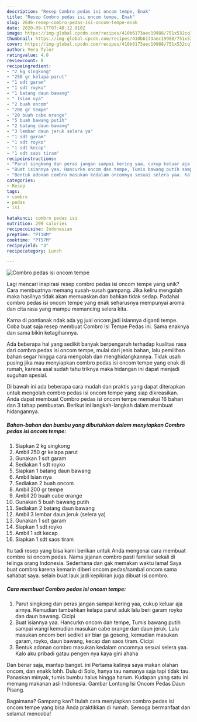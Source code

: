 ```yaml
---
description: "Resep Combro pedas isi oncom tempe, Enak"
title: "Resep Combro pedas isi oncom tempe, Enak"
slug: 2646-resep-combro-pedas-isi-oncom-tempe-enak
date: 2020-09-17T07:48:12.910Z
image: https://img-global.cpcdn.com/recipes/410b6173aec19988/751x532cq70/combro-pedas-isi-oncom-tempe-foto-resep-utama.jpg
thumbnail: https://img-global.cpcdn.com/recipes/410b6173aec19988/751x532cq70/combro-pedas-isi-oncom-tempe-foto-resep-utama.jpg
cover: https://img-global.cpcdn.com/recipes/410b6173aec19988/751x532cq70/combro-pedas-isi-oncom-tempe-foto-resep-utama.jpg
author: Vera Tyler
ratingvalue: 4.8
reviewcount: 8
recipeingredient:
- "2 kg singkong"
- "250 gr kelapa parut"
- "1 sdt garam"
- "1 sdt royko"
- "1 batang daun bawang"
- " Isian nya"
- "2 buah oncom"
- "200 gr tempe"
- "20 buah cabe orange"
- "5 buah bawang putih"
- "2 batang daun bawang"
- "3 lembar daun jeruk selera ya"
- "1 sdt garam"
- "1 sdt royko"
- "1 sdt kecap"
- "1 sdt saos tiram"
recipeinstructions:
- "Parut singkong dan peras jangan sampai kering yaa, cukup keluar aja airnya. Kemudian tambahkan kelapa parut aduk lalu beri garam royko dan daun bawang. Cicipi"
- "Buat isiannya yaa. Hancurkn oncom dan tempe, Tumis bawang putih sampai wangi kemudian masukan cabe orange dan daun jeruk. Lalu masukan oncom beri sedikit air biar ga gosong, kemudian masukan garam, royko, daun bawang, kecap dan saos tiram. Cicipi"
- "Bentuk adonan combro masukan kedalam oncomnya sesuai selera yaa. Kalo aku pribadi gatau pengen nya kaya gini ahaha"
categories:
- Resep
tags:
- combro
- pedas
- isi

katakunci: combro pedas isi 
nutrition: 299 calories
recipecuisine: Indonesian
preptime: "PT18M"
cooktime: "PT57M"
recipeyield: "3"
recipecategory: Lunch

---
```



![Combro pedas isi oncom tempe](https://img-global.cpcdn.com/recipes/410b6173aec19988/751x532cq70/combro-pedas-isi-oncom-tempe-foto-resep-utama.jpg)

Lagi mencari inspirasi resep combro pedas isi oncom tempe yang unik? Cara membuatnya memang susah-susah gampang. Jika keliru mengolah maka hasilnya tidak akan memuaskan dan bahkan tidak sedap. Padahal combro pedas isi oncom tempe yang enak seharusnya mempunyai aroma dan cita rasa yang mampu memancing selera kita.

Karna di pontianak ndak ada yg jual oncom,jadi isiannya diganti tempe. Coba buat saja resep membuat Combro Isi Tempe Pedas ini. Sama enaknya dan sama bikin ketagihannya.

Ada beberapa hal yang sedikit banyak berpengaruh terhadap kualitas rasa dari combro pedas isi oncom tempe, mulai dari jenis bahan, lalu pemilihan bahan segar hingga cara mengolah dan menghidangkannya. Tidak usah pusing jika mau menyiapkan combro pedas isi oncom tempe yang enak di rumah, karena asal sudah tahu triknya maka hidangan ini dapat menjadi suguhan spesial.


Di bawah ini ada beberapa cara mudah dan praktis yang dapat diterapkan untuk mengolah combro pedas isi oncom tempe yang siap dikreasikan. Anda dapat membuat Combro pedas isi oncom tempe memakai 16 bahan dan 3 tahap pembuatan. Berikut ini langkah-langkah dalam membuat hidangannya.

<!--inarticleads1-->

##### Bahan-bahan dan bumbu yang dibutuhkan dalam menyiapkan Combro pedas isi oncom tempe:

1. Siapkan 2 kg singkong
1. Ambil 250 gr kelapa parut
1. Gunakan 1 sdt garam
1. Sediakan 1 sdt royko
1. Siapkan 1 batang daun bawang
1. Ambil  Isian nya
1. Sediakan 2 buah oncom
1. Ambil 200 gr tempe
1. Ambil 20 buah cabe orange
1. Gunakan 5 buah bawang putih
1. Sediakan 2 batang daun bawang
1. Ambil 3 lembar daun jeruk (selera ya)
1. Gunakan 1 sdt garam
1. Siapkan 1 sdt royko
1. Ambil 1 sdt kecap
1. Siapkan 1 sdt saos tiram


Itu tadi resep yang bisa kami berikan untuk Anda mengenai cara membuat combro isi oncom pedas. Nama jajanan combro pasti familiar sekali di telinga orang Indonesia. Sederhana dan gak memakan waktu lama! Saya buat combro karena kemarin diberi oncom pedas/sambal oncom sama sahabat saya. selain buat lauk jadi kepikiran juga dibuat isi combro. 

<!--inarticleads2-->

##### Cara membuat Combro pedas isi oncom tempe:

1. Parut singkong dan peras jangan sampai kering yaa, cukup keluar aja airnya. Kemudian tambahkan kelapa parut aduk lalu beri garam royko dan daun bawang. Cicipi
1. Buat isiannya yaa. Hancurkn oncom dan tempe, Tumis bawang putih sampai wangi kemudian masukan cabe orange dan daun jeruk. Lalu masukan oncom beri sedikit air biar ga gosong, kemudian masukan garam, royko, daun bawang, kecap dan saos tiram. Cicipi
1. Bentuk adonan combro masukan kedalam oncomnya sesuai selera yaa. Kalo aku pribadi gatau pengen nya kaya gini ahaha


Dan benar saja, mantap banget. ini Pertama kalinya saya makan olahan oncom, dan enakk lohh. Dulu di Solo, hanya tau namanya saja tapi tidak tau. Panaskan minyak, tumis bumbu halus hingga harum. Kudapan yang satu ini memang makanan asli Indonesia. Gambar Lontong Isi Oncom Pedas Daun Pisang. 

Bagaimana? Gampang kan? Itulah cara menyiapkan combro pedas isi oncom tempe yang bisa Anda praktikkan di rumah. Semoga bermanfaat dan selamat mencoba!

